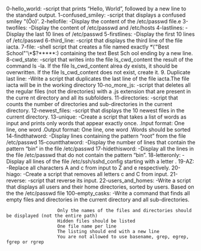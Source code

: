 0-hello_world:			-script that prints “Hello, World”, followed by a new line to the standard output.
1-confused_smiley:		-script that displays a confused smiley "(Ôo)'.
2-hellofile:			-Display the content of the /etc/passwd file.e
3-twofiles:			-Display the content of /etc/passwd and /etc/hosts
4-lastlines:			-Display the last 10 lines of /etc/passwd
5-firstlines:			-Display the first 10 lines of /etc/passwd
6-third_line:			-script that displays the third line of the file iacta.
7-file:				-shell script that creates a file named exactly \*\\'"Best School"\'\\*$\?\*\*\*\*\*:) containing the text Best Sch					ool ending by a new line.
8-cwd_state:			-script that writes into the file ls_cwd_content the result of the command ls -la. If the file ls_cwd_content alrea					 dy exists, it should be overwritten. If the file ls_cwd_content does not exist, create it.
9. Duplicate last line:		-Write a script that duplicates the last line of the file iacta.The file iacta will be in the working directory
10-no_more_js:	  		-script that deletes all the regular files (not the directories) with a .js extension that are present in the curre					nt directory and all its subfolders.
11-directories:			-script that counts the number of directories and sub-directories in the current directory.
12-newest_files:		-script that displays the 10 newest files in the current directory.
13-unique:			-Create a script that takes a list of words as input and prints only words that appear exactly once.
					.Input format: One line, one word
					.Output format: One line, one word
					.Words should be sorted
14-findthatword:		-Display lines containing the pattern “root” from the file /etc/passwd
15-countthatword:		-Display the number of lines that contain the pattern “bin” in the file /etc/passwd
17-hidethisword:		-Display all the lines in the file /etc/passwd that do not contain the pattern “bin”.
18-letteronly:			-Display all lines of the file /etc/ssh/sshd_config starting with a letter .
19-AZ:				-Replace all characters A and c from input to Z and e respectively.
20-hiago:			-Create a script that removes all letters c and C from input.
21-reverse:			-script that reverse its input.
22-users_and_homes:		-Write a script that displays all users and their home directories, sorted by users.
				       Based on the the /etc/passwd file
100-empty_casks:		-Write a command that finds all empty files and directories in the current directory and all sub-directories.

				       Only the names of the files and directories should be displayed (not the entire path)
				       Hidden files should be listed
				       One file name per line
				       The listing should end with a new line
				       You are not allowed to use basename, grep, egrep, fgrep or rgrep
